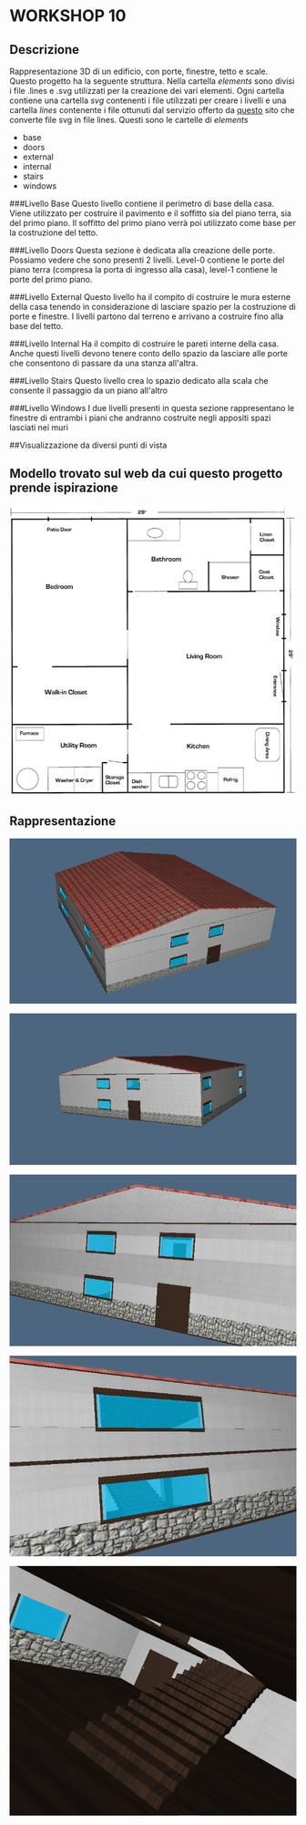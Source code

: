 # WORKSHOP 10

## Descrizione
Rappresentazione 3D di un edificio, con porte, finestre, tetto e scale.
Questo progetto ha la seguente struttura.
Nella cartella *elements* sono divisi i file .lines e .svg utilizzati per la creazione dei vari elementi.
Ogni cartella contiene una cartella *svg* contenenti i file utilizzati per creare i livelli e una cartella *lines* contenente i file ottunuti dal servizio offerto da [questo](http://cvdlab.github.io/svg2lines/) sito che converte file svg in file lines.
Questi sono le cartelle di *elements*

* base
* doors
* external
* internal
* stairs
* windows

###Livello Base
Questo livello contiene il perimetro di base della casa. Viene utilizzato per costruire il pavimento e il soffitto sia del piano terra, sia del primo piano. Il soffitto del primo piano verrà poi utilizzato come base per la costruzione del tetto.

###Livello Doors
Questa sezione è dedicata alla creazione delle porte. Possiamo vedere che sono presenti 2 livelli. Level-0 contiene le porte del piano terra (compresa la porta di ingresso alla casa), level-1 contiene le porte del primo piano.

###Livello External
Questo livello ha il compito di costruire le mura esterne della casa tenendo in considerazione di lasciare spazio per la costruzione di porte e finestre. I livelli partono dal terreno e arrivano a costruire fino alla base del tetto.

###Livello Internal
Ha il compito di costruire le pareti interne della casa. Anche questi livelli devono tenere conto dello spazio da lasciare alle porte che consentono di passare da una stanza all'altra.

###Livello Stairs
Questo livello crea lo spazio dedicato alla scala che consente il passaggio da un piano all'altro

###Livello Windows
I due livelli presenti in questa sezione rappresentano le finestre di entrambi i piani che andranno costruite negli appositi spazi lasciati nei muri

##Visualizzazione da diversi punti di vista

## Modello trovato sul web da cui questo progetto prende ispirazione
![alt text](https://github.com/manusgnao/ggpl/blob/master/2017-01-13/images/model.jpg "Modello")

## Rappresentazione

![alt text](https://github.com/manusgnao/ggpl/blob/master/2017-01-13/images/alto.PNG "Panoramica")

![alt text](https://github.com/manusgnao/ggpl/blob/master/2017-01-13/images/frontale.PNG "Frontale")

![alt text](https://github.com/manusgnao/ggpl/blob/master/2017-01-13/images/porta.PNG "Porta e Finestre")

![alt text](https://github.com/manusgnao/ggpl/blob/master/2017-01-13/images/finestre.PNG "Finestre")

![alt text](https://github.com/manusgnao/ggpl/blob/master/2017-01-13/images/scala.PNG "Scala")

